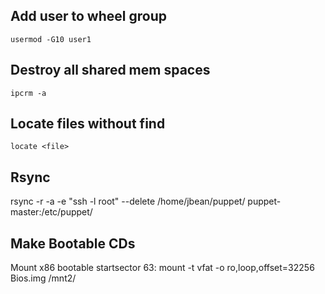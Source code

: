 


Add user to wheel group
-----------------------
    usermod -G10 user1

Destroy all shared mem spaces
-----------------------------
    ipcrm -a

Locate files without find
-------------------------

    locate <file>

Rsync
-----

rsync -r -a -e "ssh -l root" --delete /home/jbean/puppet/ puppet-master:/etc/puppet/

Make Bootable CDs
-----------------

Mount x86 bootable startsector 63:
mount -t vfat -o ro,loop,offset=32256 Bios.img /mnt2/
